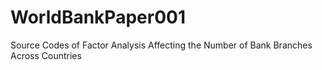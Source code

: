 # WorldBankPaper001
Source Codes of Factor Analysis Affecting the Number of Bank Branches Across Countries 
